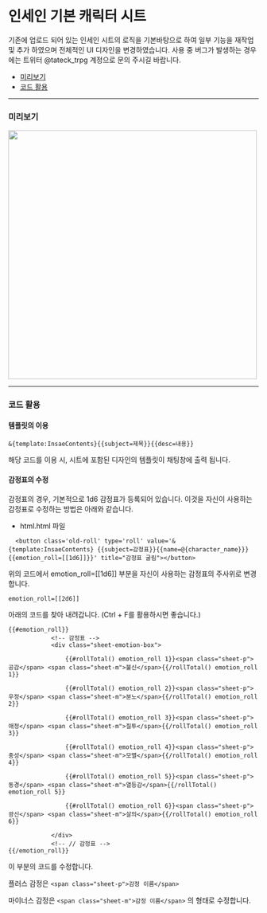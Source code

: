 # 인세인 기본 캐릭터 시트

기존에 업로드 되어 있는 인세인 시트의 로직을 기본바탕으로 하여 일부 기능을 재작업 및 추가 하였으며 전체적인 UI 디자인을 변경하였습니다.
사용 중 버그가 발생하는 경우에는 트위터 @tateck_trpg 계정으로 문의 주시길 바랍니다.

* [미리보기](#미리보기)
* [코드 활용](#코드-활용)

------------------------------

### 미리보기
<img src="https://raw.githubusercontent.com/tateck-develop/roll20CustomSheet/main/inSANe/insane_BASIC/guide.jpg" width="500px"></img>

* * *

### 코드 활용
#### 템플릿의 이용
```
&{template:InsaeContents}{{subject=제목}}{{desc=내용}} 
```
해당 코드를 이용 시, 시트에 포함된 디자인의 템플릿이 채팅창에 출력 됩니다.

#### 감정표의 수정
감정표의 경우, 기본적으로 1d6 감정표가 등록되어 있습니다.
이것을 자신이 사용하는 감정표로 수정하는 방법은 아래와 같습니다.

* html.html 파일
```
  <button class='old-roll' type='roll' value='&{template:InsaeContents} {{subject=감정표}}{{name=@{character_name}}}{{emotion_roll=[[1d6]]}}' title="감정표 굴림"></button>
```

위의 코드에서 emotion_roll=[[1d6]] 부분을 자신이 사용하는 감정표의 주사위로 변경합니다.

```
emotion_roll=[[2d6]]
```

아래의 코드를 찾아 내려갑니다. (Ctrl + F를 활용하시면 좋습니다.)
```
{{#emotion_roll}}
            <!-- 감정표 -->
            <div class="sheet-emotion-box">

                {{#rollTotal() emotion_roll 1}}<span class="sheet-p">공감</span> <span class="sheet-m">불신</span>{{/rollTotal() emotion_roll 1}}

                {{#rollTotal() emotion_roll 2}}<span class="sheet-p">우정</span> <span class="sheet-m">분노</span>{{/rollTotal() emotion_roll 2}}

                {{#rollTotal() emotion_roll 3}}<span class="sheet-p">애정</span> <span class="sheet-m">질투</span>{{/rollTotal() emotion_roll 3}}

                {{#rollTotal() emotion_roll 4}}<span class="sheet-p">충성</span> <span class="sheet-m">모멸</span>{{/rollTotal() emotion_roll 4}}

                {{#rollTotal() emotion_roll 5}}<span class="sheet-p">동경</span> <span class="sheet-m">열등감</span>{{/rollTotal() emotion_roll 5}}

                {{#rollTotal() emotion_roll 6}}<span class="sheet-p">광신</span> <span class="sheet-m">살의</span>{{/rollTotal() emotion_roll 6}}

            </div>
            <!-- // 감정표 -->
{{/emotion_roll}}
```
이 부분의 코드를 수정합니다.

플러스 감정은 
```<span class="sheet-p">감정 이름</span>```

마이너스 감정은
```<span class="sheet-m">감정 이름</span>```
의 형태로 수정합니다.


